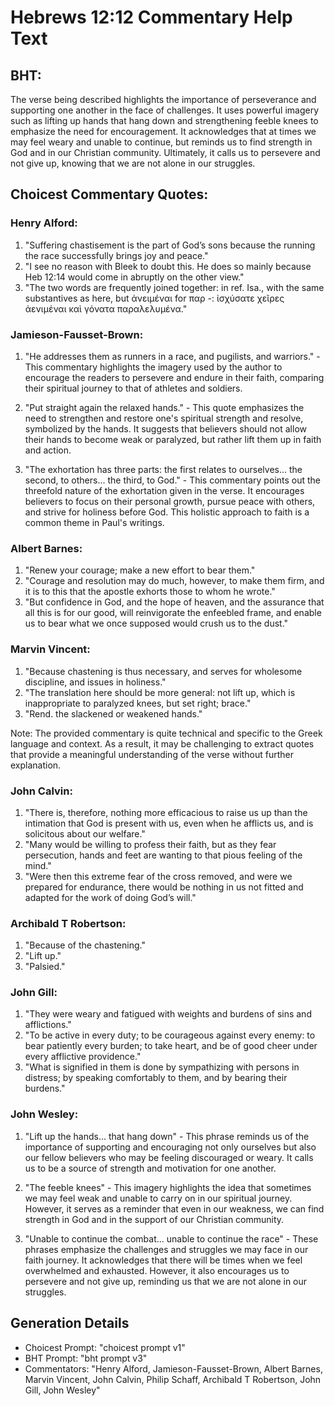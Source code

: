 # Hebrews 12:12 Commentary Help Text

## BHT:
The verse being described highlights the importance of perseverance and supporting one another in the face of challenges. It uses powerful imagery such as lifting up hands that hang down and strengthening feeble knees to emphasize the need for encouragement. It acknowledges that at times we may feel weary and unable to continue, but reminds us to find strength in God and in our Christian community. Ultimately, it calls us to persevere and not give up, knowing that we are not alone in our struggles.

## Choicest Commentary Quotes:
### Henry Alford:
1. "Suffering chastisement is the part of God’s sons because the running the race successfully brings joy and peace."
2. "I see no reason with Bleek to doubt this. He does so mainly because Heb 12:14 would come in abruptly on the other view."
3. "The two words are frequently joined together: in ref. Isa., with the same substantives as here, but ἀνειμέναι for παρ -: ἰσχύσατε χεῖρες ἀενιμέναι καὶ γόνατα παραλελυμένα."

### Jamieson-Fausset-Brown:
1. "He addresses them as runners in a race, and pugilists, and warriors." - This commentary highlights the imagery used by the author to encourage the readers to persevere and endure in their faith, comparing their spiritual journey to that of athletes and soldiers.

2. "Put straight again the relaxed hands." - This quote emphasizes the need to strengthen and restore one's spiritual strength and resolve, symbolized by the hands. It suggests that believers should not allow their hands to become weak or paralyzed, but rather lift them up in faith and action.

3. "The exhortation has three parts: the first relates to ourselves... the second, to others... the third, to God." - This commentary points out the threefold nature of the exhortation given in the verse. It encourages believers to focus on their personal growth, pursue peace with others, and strive for holiness before God. This holistic approach to faith is a common theme in Paul's writings.

### Albert Barnes:
1. "Renew your courage; make a new effort to bear them."
2. "Courage and resolution may do much, however, to make them firm, and it is to this that the apostle exhorts those to whom he wrote."
3. "But confidence in God, and the hope of heaven, and the assurance that all this is for our good, will reinvigorate the enfeebled frame, and enable us to bear what we once supposed would crush us to the dust."

### Marvin Vincent:
1. "Because chastening is thus necessary, and serves for wholesome discipline, and issues in holiness."
2. "The translation here should be more general: not lift up, which is inappropriate to paralyzed knees, but set right; brace."
3. "Rend. the slackened or weakened hands."

Note: The provided commentary is quite technical and specific to the Greek language and context. As a result, it may be challenging to extract quotes that provide a meaningful understanding of the verse without further explanation.

### John Calvin:
1. "There is, therefore, nothing more efficacious to raise us up than the intimation that God is present with us, even when he afflicts us, and is solicitous about our welfare."
2. "Many would be willing to profess their faith, but as they fear persecution, hands and feet are wanting to that pious feeling of the mind."
3. "Were then this extreme fear of the cross removed, and were we prepared for endurance, there would be nothing in us not fitted and adapted for the work of doing God’s will."

### Archibald T Robertson:
1. "Because of the chastening." 
2. "Lift up." 
3. "Palsied."

### John Gill:
1. "They were weary and fatigued with weights and burdens of sins and afflictions."
2. "To be active in every duty; to be courageous against every enemy: to bear patiently every burden; to take heart, and be of good cheer under every afflictive providence."
3. "What is signified in them is done by sympathizing with persons in distress; by speaking comfortably to them, and by bearing their burdens."

### John Wesley:
1. "Lift up the hands... that hang down" - This phrase reminds us of the importance of supporting and encouraging not only ourselves but also our fellow believers who may be feeling discouraged or weary. It calls us to be a source of strength and motivation for one another.

2. "The feeble knees" - This imagery highlights the idea that sometimes we may feel weak and unable to carry on in our spiritual journey. However, it serves as a reminder that even in our weakness, we can find strength in God and in the support of our Christian community.

3. "Unable to continue the combat... unable to continue the race" - These phrases emphasize the challenges and struggles we may face in our faith journey. It acknowledges that there will be times when we feel overwhelmed and exhausted. However, it also encourages us to persevere and not give up, reminding us that we are not alone in our struggles.


## Generation Details
- Choicest Prompt: "choicest prompt v1"
- BHT Prompt: "bht prompt v3"
- Commentators: "Henry Alford, Jamieson-Fausset-Brown, Albert Barnes, Marvin Vincent, John Calvin, Philip Schaff, Archibald T Robertson, John Gill, John Wesley"
